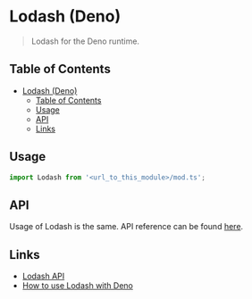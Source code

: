 # Lodash (Deno)

> Lodash for the Deno runtime.

## Table of Contents

- [Lodash (Deno)](#lodash-deno)
  - [Table of Contents](#table-of-contents)
  - [Usage](#usage)
  - [API](#api)
  - [Links](#links)

## Usage

```ts
import Lodash from '<url_to_this_module>/mod.ts';
```

## API

Usage of Lodash is the same. API reference can be found [here](https://lodash.com/docs/).

## Links

- [Lodash API](https://lodash.com/docs/)
- [How to use Lodash with Deno](https://medium.com/@tokenchingy/how-to-use-lodash-with-deno-fff9d11b8c5f)
